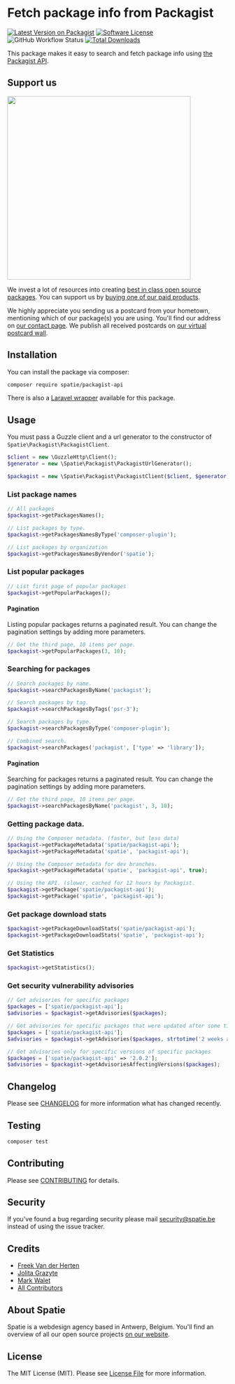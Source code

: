 # Fetch package info from Packagist

[![Latest Version on Packagist](https://img.shields.io/packagist/v/spatie/packagist-api.svg?style=flat-square)](https://packagist.org/packages/spatie/packagist-api)
[![Software License](https://img.shields.io/badge/license-MIT-brightgreen.svg?style=flat-square)](LICENSE.md)
![GitHub Workflow Status](https://img.shields.io/github/workflow/status/spatie/packagist-api/run-tests?label=tests)
[![Total Downloads](https://img.shields.io/packagist/dt/spatie/packagist-api.svg?style=flat-square)](https://packagist.org/packages/spatie/packagist-api)

This package makes it easy to search and fetch package info using [the Packagist API](https://packagist.org/apidoc).

## Support us

[<img src="https://github-ads.s3.eu-central-1.amazonaws.com/packagist-api.jpg?t=1" width="419px" />](https://spatie.be/github-ad-click/packagist-api)

We invest a lot of resources into creating [best in class open source packages](https://spatie.be/open-source). You can support us by [buying one of our paid products](https://spatie.be/open-source/support-us).

We highly appreciate you sending us a postcard from your hometown, mentioning which of our package(s) you are using. You'll find our address on [our contact page](https://spatie.be/about-us). We publish all received postcards on [our virtual postcard wall](https://spatie.be/open-source/postcards).

## Installation

You can install the package via composer:

``` bash
composer require spatie/packagist-api
```

There is also a [Laravel wrapper](https://packagist.org/packages/markwalet/laravel-packagist) available for this package.
## Usage

You must pass a Guzzle client and a url generator to the constructor of `Spatie\Packagist\PackagistClient`.

```php
$client = new \GuzzleHttp\Client();
$generator = new \Spatie\Packagist\PackagistUrlGenerator();

$packagist = new \Spatie\Packagist\PackagistClient($client, $generator);
```

### List package names
```php
// All packages
$packagist->getPackagesNames();

// List packages by type.
$packagist->getPackagesNamesByType('composer-plugin');

// List packages by organization
$packagist->getPackagesNamesByVendor('spatie');
```

### List popular packages
```php
// List first page of popular packages
$packagist->getPopularPackages();
```

#### Pagination
Listing popular packages returns a paginated result. You can change the pagination settings by adding more parameters.

```php
// Get the third page, 10 items per page.
$packagist->getPopularPackages(3, 10);
```

### Searching for packages
```php
// Search packages by name.
$packagist->searchPackagesByName('packagist');

// Search packages by tag.
$packagist->searchPackagesByTags('psr-3');

// Search packages by type.
$packagist->searchPackagesByType('composer-plugin');

// Combined search.
$packagist->searchPackages('packagist', ['type' => 'library']);
```

#### Pagination
Searching for packages returns a paginated result. You can change the pagination settings by adding more parameters.

```php
// Get the third page, 10 items per page.
$packagist->searchPackagesByName('packagist', 3, 10);
```

### Getting package data.
```php
// Using the Composer metadata. (faster, but less data)
$packagist->getPackageMetadata('spatie/packagist-api');
$packagist->getPackageMetadata('spatie', 'packagist-api');

// Using the Composer metadata for dev branches.
$packagist->getPackageMetadata('spatie', 'packagist-api', true);

// Using the API. (slower, cached for 12 hours by Packagist.
$packagist->getPackage('spatie/packagist-api');
$packagist->getPackage('spatie', 'packagist-api');
```

### Get package download stats
```php
$packagist->getPackageDownloadStats('spatie/packagist-api');
$packagist->getPackageDownloadStats('spatie', 'packagist-api');
```

### Get Statistics
```php
$packagist->getStatistics();
```

### Get security vulnerability advisories
```php
// Get advisories for specific packages
$packages = ['spatie/packagist-api'];
$advisories = $packagist->getAdvisories($packages);

// Get advisories for specific packages that were updated after some timestamp
$packages = ['spatie/packagist-api'];
$advisories = $packagist->getAdvisories($packages, strtotime('2 weeks ago'));

// Get advisories only for specific versions of specific packages
$packages = ['spatie/packagist-api' => '2.0.2'];
$advisories = $packagist->getAdvisoriesAffectingVersions($packages);
```

## Changelog

Please see [CHANGELOG](CHANGELOG.md) for more information what has changed recently.

## Testing

``` bash
composer test
```

## Contributing

Please see [CONTRIBUTING](https://github.com/spatie/.github/blob/main/CONTRIBUTING.md) for details.

## Security

If you've found a bug regarding security please mail [security@spatie.be](mailto:security@spatie.be) instead of using the issue tracker.

## Credits

- [Freek Van der Herten](https://github.com/freekmurze)
- [Jolita Grazyte](https://github.com/JolitaGrazyte)
- [Mark Walet](https://github.com/markwalet)
- [All Contributors](../../contributors)

## About Spatie
Spatie is a webdesign agency based in Antwerp, Belgium. You'll find an overview of all our open source projects [on our website](https://spatie.be/opensource).

## License

The MIT License (MIT). Please see [License File](LICENSE.md) for more information.
